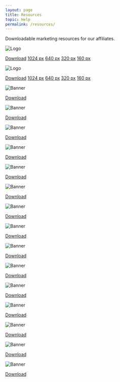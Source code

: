 ```yaml
---
layout: page
title: Resources
topic: Help
permalink: /resources/
---
```

<p>Downloadable marketing resources for our affiliates.</p>
<div class="card mb-2">
  <div class="card-body">
    <p><img src="/assets/resources/hwdmediashare-full-logo-160.png" alt="Logo"></p>
    <a class="btn btn-secondary" title="Download" target="blank" href="/assets/resources/hwdmediashare-full-logo-1024.png">Download</a>
    <a class="btn btn-secondary" title="Download" target="blank" href="/assets/resources/hwdmediashare-full-logo-1024.png">1024 px</a>
    <a class="btn btn-secondary" title="Download" target="blank" href="/assets/resources/hwdmediashare-full-logo-640.png">640 px</a>
    <a class="btn btn-secondary" title="Download" target="blank" href="/assets/resources/hwdmediashare-full-logo-320.png">320 px</a>
    <a class="btn btn-secondary" title="Download" target="blank" href="/assets/resources/hwdmediashare-full-logo-160.png">160 px</a>    
  </div>
</div>
<div class="card mb-2">
  <div class="card-body">
    <p><img src="/assets/resources/hwdmediashare-logo-64.png" alt="Logo"></p>
    <a class="btn btn-secondary" title="Download" target="blank" href="/assets/resources/hwdmediashare-logo-1024.png">Download</a>
    <a class="btn btn-secondary" title="Download" target="blank" href="/assets/resources/hwdmediashare-logo-1024.png">1024 px</a>
    <a class="btn btn-secondary" title="Download" target="blank" href="/assets/resources/hwdmediashare-logo-640.png">640 px</a>
    <a class="btn btn-secondary" title="Download" target="blank" href="/assets/resources/hwdmediashare-logo-320.png">320 px</a>
    <a class="btn btn-secondary" title="Download" target="blank" href="/assets/resources/hwdmediashare-logo-160.png">160 px</a>    
  </div>
</div>
<div class="card mb-2">
  <div class="card-body">
    <p><img src="/assets/resources/468x60.png" alt="Banner"></p>
    <a class="btn btn-secondary" title="Download" target="blank" href="/assets/resources/468x60.png">Download</a>  
  </div>
</div>

<div class="card mb-2">
  <div class="card-body">
    <p><img src="/assets/resources/468x60.png" alt="Banner"></p>
    <a class="btn btn-secondary" title="Download" target="blank" href="/assets/resources/468x60.png">Download</a>  
  </div>
</div>

<div class="card mb-2">
  <div class="card-body">
    <p><img src="/assets/resources/468x60.png" alt="Banner"></p>
    <a class="btn btn-secondary" title="Download" target="blank" href="/assets/resources/468x60.png">Download</a>  
  </div>
</div>
<div class="card mb-2">
  <div class="card-body">
    <p><img src="/assets/resources/728x90.png" alt="Banner"></p>
    <a class="btn btn-secondary" title="Download" target="blank" href="/assets/resources/468x60.png">Download</a>  
  </div>
</div>
<div class="card mb-2">
  <div class="card-body">
    <p><img src="/assets/resources/200x200.png" alt="Banner"></p>
    <a class="btn btn-secondary" title="Download" target="blank" href="/assets/resources/468x60.png">Download</a>  
  </div>
</div>
<div class="card mb-2">
  <div class="card-body">
    <p><img src="/assets/resources/250x250.png" alt="Banner"></p>
    <a class="btn btn-secondary" title="Download" target="blank" href="/assets/resources/468x60.png">Download</a>  
  </div>
</div>
<div class="card mb-2">
  <div class="card-body">
    <p><img src="/assets/resources/300x250.png" alt="Banner"></p>
    <a class="btn btn-secondary" title="Download" target="blank" href="/assets/resources/468x60.png">Download</a>  
  </div>
</div>
<div class="card mb-2">
  <div class="card-body">
    <p><img src="/assets/resources/336x280.png" alt="Banner"></p>
    <a class="btn btn-secondary" title="Download" target="blank" href="/assets/resources/468x60.png">Download</a>  
  </div>
</div>
<div class="card mb-2">
  <div class="card-body">
    <p><img src="/assets/resources/160x600.png" alt="Banner"></p>
    <a class="btn btn-secondary" title="Download" target="blank" href="/assets/resources/468x60.png">Download</a>  
  </div>
</div>
<div class="card mb-2">
  <div class="card-body">
    <p><img src="/assets/resources/120x600.png" alt="Banner"></p>
    <a class="btn btn-secondary" title="Download" target="blank" href="/assets/resources/468x60.png">Download</a>  
  </div>
</div>
<div class="card mb-2">
  <div class="card-body">
    <p><img src="/assets/resources/hwdmotion.png" alt="Banner"></p>
    <a class="btn btn-secondary" title="Download" target="blank" href="/assets/resources/468x60.png">Download</a>  
  </div>
</div>
<div class="card mb-2">
  <div class="card-body">
    <p><img src="/assets/resources/hwdoogle.png" alt="Banner"></p>
    <a class="btn btn-secondary" title="Download" target="blank" href="/assets/resources/468x60.png">Download</a>  
  </div>
</div>
<div class="card mb-2">
  <div class="card-body">
    <p><img src="/assets/resources/hwdtube.png" alt="Banner"></p>
    <a class="btn btn-secondary" title="Download" target="blank" href="/assets/resources/468x60.png">Download</a>  
  </div>
</div>
<div class="card mb-2">
  <div class="card-body">
    <p><img src="/assets/resources/hwdvim.png" alt="Banner"></p>
    <a class="btn btn-secondary" title="Download" target="blank" href="/assets/resources/468x60.png">Download</a>  
  </div>
</div>
<div class="card mb-2">
  <div class="card-body">
    <p><img src="/assets/resources/marker.png" alt="Banner"></p>
    <a class="btn btn-secondary" title="Download" target="blank" href="/assets/resources/468x60.png">Download</a>  
  </div>
</div>